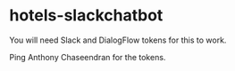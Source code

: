 # hotels-slackchatbot

You will need Slack and DialogFlow tokens for this to work.

Ping Anthony Chaseendran for the tokens.
